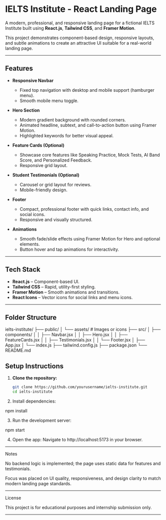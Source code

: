 # IELTS Institute - React Landing Page

A modern, professional, and responsive landing page for a fictional IELTS Institute built using **React.js**, **Tailwind CSS**, and **Framer Motion**.  

This project demonstrates component-based design, responsive layouts, and subtle animations to create an attractive UI suitable for a real-world landing page.

---

## Features

- **Responsive Navbar**  
  - Fixed top navigation with desktop and mobile support (hamburger menu).  
  - Smooth mobile menu toggle.

- **Hero Section**  
  - Modern gradient background with rounded corners.  
  - Animated headline, subtext, and call-to-action button using Framer Motion.  
  - Highlighted keywords for better visual appeal.

- **Feature Cards (Optional)**  
  - Showcase core features like Speaking Practice, Mock Tests, AI Band Score, and Personalized Feedback.  
  - Responsive grid layout.

- **Student Testimonials (Optional)**  
  - Carousel or grid layout for reviews.  
  - Mobile-friendly design.

- **Footer**  
  - Compact, professional footer with quick links, contact info, and social icons.  
  - Responsive and visually structured.

- **Animations**  
  - Smooth fade/slide effects using Framer Motion for Hero and optional elements.  
  - Button hover and tap animations for interactivity.

---

## Tech Stack

- **React.js** – Component-based UI.  
- **Tailwind CSS** – Rapid, utility-first styling.  
- **Framer Motion** – Smooth animations and transitions.  
- **React Icons** – Vector icons for social links and menu icons.

---

## Folder Structure

ielts-institute/ ├── public/ │   └── assets/               # Images or icons ├── src/ │   ├── components/ │   │   ├── Navbar.jsx │   │   ├── Hero.jsx │   │   ├── FeatureCards.jsx │   │   ├── Testimonials.jsx │   │   └── Footer.jsx │   ├── App.jsx │   └── index.js ├── tailwind.config.js ├── package.json └── README.md

## Setup Instructions

1. **Clone the repository:**
   ```bash
   git clone https://github.com/yourusername/ielts-institute.git
   cd ielts-institute

2. Install dependencies:

npm install


3. Run the development server:

npm start


4. Open the app: Navigate to http://localhost:5173 in your browser.




---


Notes

No backend logic is implemented; the page uses static data for features and testimonials.

Focus was placed on UI quality, responsiveness, and design clarity to match modern landing page standards.



---

License

This project is for educational purposes and internship submission only.

---